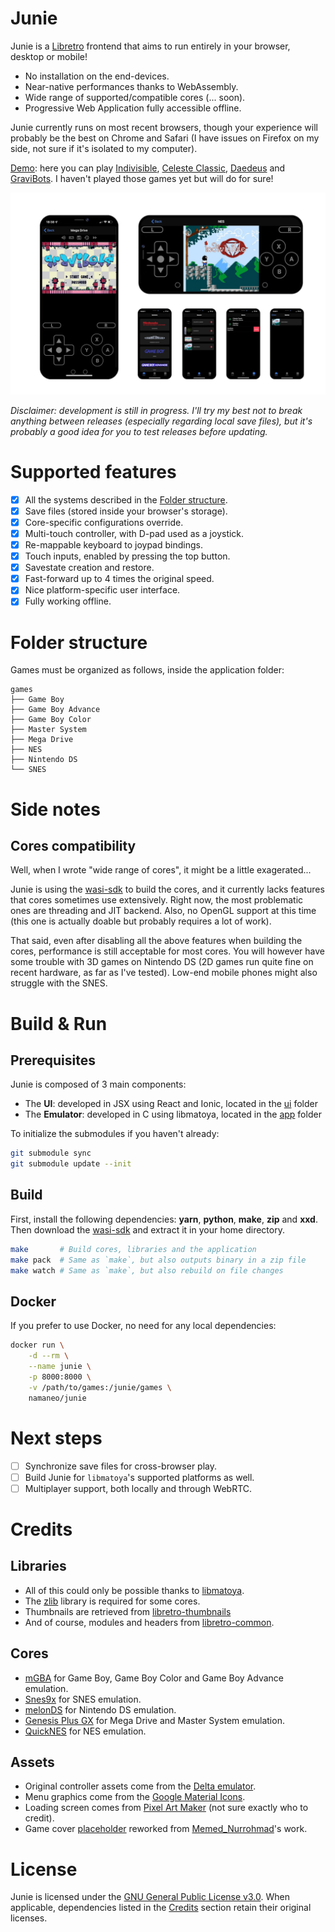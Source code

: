 # Junie

Junie is a [Libretro](https://www.libretro.com/index.php/home-2/) frontend that aims to run entirely in your browser, desktop or mobile!
* No installation on the end-devices.
* Near-native performances thanks to WebAssembly.
* Wide range of supported/compatible cores (... soon).
* Progressive Web Application fully accessible offline.

Junie currently runs on most recent browsers, though your experience will probably be the best on Chrome and Safari (I have issues on Firefox on my side, not sure if it's isolated to my computer).

[Demo](https://junie.herokuapp.com/): here you can play
[Indivisible](https://kasumi.itch.io/indivisible),
[Celeste Classic](https://github.com/JeffRuLz/Celeste-Classic-GBA),
[Daedeus](https://izma.itch.io/deadeus) and
[GraviBots](https://retrosouls.itch.io/gravibots16bit).
I haven't played those games yet but will do for sure!

![](assets/showcase.png)

*Disclaimer: development is still in progress. I'll try my best not to break anything between releases (especially regarding local save files), but it's probably a good idea for you to test releases before updating.*

# Supported features

- [x] All the systems described in the [Folder structure](#folder-structure).
- [x] Save files (stored inside your browser's storage).
- [x] Core-specific configurations override.
- [x] Multi-touch controller, with D-pad used as a joystick.
- [x] Re-mappable keyboard to joypad bindings.
- [x] Touch inputs, enabled by pressing the top button.
- [x] Savestate creation and restore.
- [x] Fast-forward up to 4 times the original speed.
- [x] Nice platform-specific user interface.
- [x] Fully working offline.

# Folder structure

Games must be organized as follows, inside the application folder:

```
games
├── Game Boy
├── Game Boy Advance
├── Game Boy Color
├── Master System
├── Mega Drive
├── NES
├── Nintendo DS
└── SNES
```

# Side notes

## Cores compatibility

Well, when I wrote "wide range of cores", it might be a little exagerated...

Junie is using the [wasi-sdk](https://github.com/WebAssembly/wasi-sdk) to build the cores, and it currently lacks features that cores sometimes use extensively.
Right now, the most problematic ones are threading and JIT backend. Also, no OpenGL support at this time (this one is actually doable but probably requires a lot of work).

That said, even after disabling all the above features when building the cores, performance is still acceptable for most cores. You will however have some trouble with 3D games on Nintendo DS (2D games run quite fine on recent hardware, as far as I've tested). Low-end mobile phones might also struggle with the SNES.

# Build & Run

## Prerequisites

Junie is composed of 3 main components:
* The **UI**: developed in JSX using React and Ionic, located in the [ui](ui) folder
* The **Emulator**: developed in C using libmatoya, located in the [app](app) folder

To initialize the submodules if you haven't already:

```bash
git submodule sync
git submodule update --init
```

## Build

First, install the following dependencies: **yarn**, **python**, **make**, **zip** and **xxd**. Then download the [wasi-sdk](https://github.com/WebAssembly/wasi-sdk) and extract it in your home directory.

```bash
make       # Build cores, libraries and the application
make pack  # Same as `make`, but also outputs binary in a zip file
make watch # Same as `make`, but also rebuild on file changes
```

## Docker

If you prefer to use Docker, no need for any local dependencies:

```bash
docker run \
    -d --rm \
    --name junie \
    -p 8000:8000 \
    -v /path/to/games:/junie/games \
    namaneo/junie
```

# Next steps

- [ ] Synchronize save files for cross-browser play.
- [ ] Build Junie for `libmatoya`'s supported platforms as well.
- [ ] Multiplayer support, both locally and through WebRTC.

# Credits

## Libraries

- All of this could only be possible thanks to [libmatoya](https://github.com/matoya/libmatoya).
- The [zlib](https://github.com/madler/zlib) library is required for some cores.
- Thumbnails are retrieved from [libretro-thumbnails](https://github.com/libretro-thumbnails/libretro-thumbnails)
- And of course, modules and headers from [libretro-common](https://github.com/libretro/libretro-common).

## Cores

- [mGBA](https://github.com/libretro/mgba) for Game Boy, Game Boy Color and Game Boy Advance emulation.
- [Snes9x](https://github.com/libretro/snes9x) for SNES emulation.
- [melonDS](https://github.com/libretro/melonDS) for Nintendo DS emulation.
- [Genesis Plus GX](https://github.com/libretro/Genesis-Plus-GX) for Mega Drive and Master System emulation.
- [QuickNES](https://github.com/libretro/QuickNES_Core) for NES emulation.

## Assets

- Original controller assets come from the [Delta emulator](https://github.com/rileytestut/Delta).
- Menu graphics come from the [Google Material Icons](https://fonts.google.com/icons).
- Loading screen comes from [Pixel Art Maker](http://pixelartmaker.com/art/8f6c49d5035cd32) (not sure exactly who to credit).
- Game cover [placeholder](https://pixabay.com/vectors/game-console-icon-video-play-2389215/) reworked from [Memed_Nurrohmad](https://pixabay.com/users/memed_nurrohmad-3307648/?tab=about)'s work.

# License

Junie is licensed under the [GNU General Public License v3.0](https://github.com/Namaneo/Junie/blob/main/LICENSE.md). When applicable, dependencies listed in the [Credits](#credits) section retain their original licenses.
